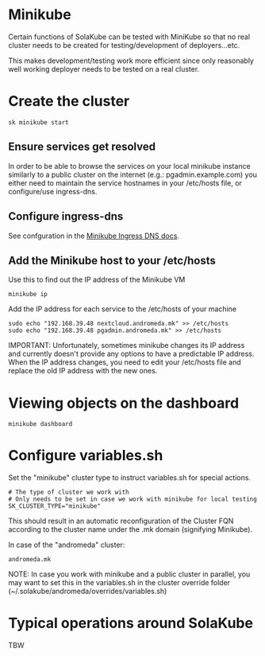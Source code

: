 # Minikube

Certain functions of SolaKube can be tested with MiniKube so that no real cluster needs to be created for testing/development of deployers...etc.

This makes development/testing work more efficient since only reasonably well working deployer needs to be tested on a real cluster.

# Create the cluster

~~~
sk minikube start
~~~

## Ensure services get resolved

In order to be able to browse the services on your local minikube instance similarly to a public cluster on the internet (e.g.: pgadmin.example.com) you either need to maintain the service hostnames in your /etc/hosts file, or configure/use ingress-dns.

## Configure ingress-dns

See confguration in the [Minikube Ingress DNS docs](https://github.com/kubernetes/minikube/tree/master/deploy/addons/ingress-dns). 

## Add the Minikube host to your /etc/hosts

Use this to find out the IP address of the Minikube VM
~~~
minikube ip
~~~

Add the IP address for each service to the /etc/hosts of your machine
~~~
sudo echo "192.168.39.48 nextcloud.andromeda.mk" >> /etc/hosts
sudo echo "192.168.39.48 pgadmin.andromeda.mk" >> /etc/hosts
~~~

IMPORTANT: Unfortunately, sometimes minikube changes its IP address and currently doesn't provide any options to have a predictable IP address. When the IP address changes, you need to edit your /etc/hosts file and replace the old IP address with the new ones. 

# Viewing objects on the dashboard

~~~
minikube dashboard
~~~

# Configure variables.sh

Set the "minikube" cluster type to instruct variables.sh for special actions.

~~~
# The type of cluster we work with
# Only needs to be set in case we work with minikube for local testing
SK_CLUSTER_TYPE="minikube"
~~~

This should result in an automatic reconfiguration of the Cluster FQN according to the cluster name under the .mk domain (signifying Minikube). 

In case of the "andromeda" cluster:
~~~
andromeda.mk
~~~

NOTE: In case you work with minikube and a public cluster in parallel, you may want to set this in the variables.sh in the cluster override folder (~/.solakube/andromeda/overrides/variables.sh)  

# Typical operations around SolaKube

TBW